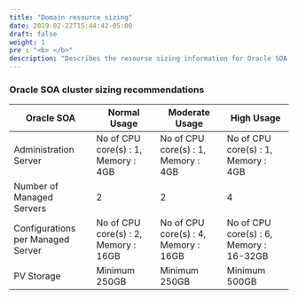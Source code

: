 ```yaml
---
title: "Domain resource sizing"
date: 2019-02-22T15:44:42-05:00
draft: false
weight: 1
pre : "<b> </b>"
description: "Describes the resourse sizing information for Oracle SOA Suite domains setup on Kubernetes cluster."
---
```


### Oracle SOA cluster sizing recommendations
Oracle SOA | Normal Usage | Moderate Usage | High Usage
--- | --- | --- | ---
Administration Server | No of CPU core(s) : 1, Memory : 4GB | No of CPU core(s) : 1, Memory : 4GB | No of CPU core(s) : 1, Memory : 4GB
Number of Managed Servers | 2 | 2| 4
Configurations per Managed Server | No of CPU core(s) : 2, Memory : 16GB | No of CPU core(s) : 4, Memory : 16GB | No of CPU core(s) : 6, Memory : 16-32GB
PV Storage | Minimum 250GB | Minimum 250GB | Minimum 500GB
